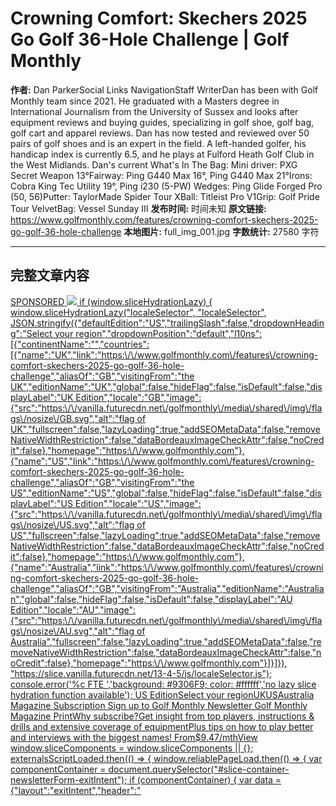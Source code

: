 # Crowning Comfort: Skechers 2025 Go Golf 36-Hole Challenge | Golf Monthly

**作者:** Dan ParkerSocial Links NavigationStaff WriterDan has been with Golf Monthly team since 2021. He graduated with a Masters degree in International Journalism from the University of Sussex and looks after equipment reviews and buying guides, specializing in golf shoe, golf bag, golf cart and apparel reviews. Dan has now tested and reviewed over 50 pairs of golf shoes and is an expert in the field. A left-handed golfer, his handicap index is currently 6.5, and he plays at Fulford Heath Golf Club in the West Midlands. Dan's current What's In The Bag: Mini driver: PXG Secret Weapon 13°Fairway: Ping G440 Max 16°, Ping G440 Max 21°Irons: Cobra King Tec Utility 19°, Ping i230 (5-PW) Wedges: Ping Glide Forged Pro (50, 56)Putter: TaylorMade Spider Tour XBall: Titleist Pro V1Grip: Golf Pride Tour VelvetBag: Vessel Sunday III
**发布时间:** 时间未知
**原文链接:** https://www.golfmonthly.com/features/crowning-comfort-skechers-2025-go-golf-36-hole-challenge
**本地图片:** full_img_001.jpg
**字数统计:** 27580 字符

---

## 完整文章内容

<a href="SPONSORED_LINK_URL" target="SPONSORED_LINK_MODE" >
<span>SPONSORED</span>
<img src="SPONSORED_IMAGE_URL" />
    if (window.sliceHydrationLazy) {
        window.sliceHydrationLazy("localeSelector", "localeSelector", JSON.stringify({"defaultEdition":"US","trailingSlash":false,"dropdownHeading":"Select your region","dropdownPosition":"default","l10ns":[{"continentName":"","countries":[{"name":"UK","link":"https:\/\/www.golfmonthly.com\/features\/crowning-comfort-skechers-2025-go-golf-36-hole-challenge","aliasOf":"GB","visitingFrom":"the UK","editionName":"UK","global":false,"hideFlag":false,"isDefault":false,"displayLabel":"UK Edition","locale":"GB","image":{"src":"https:\/\/vanilla.futurecdn.net\/golfmonthly\/media\/shared\/img\/flags\/nosize\/GB.svg","alt":"flag of UK","fullscreen":false,"lazyLoading":true,"addSEOMetaData":false,"removeNativeWidthRestriction":false,"dataBordeauxImageCheckAttr":false,"noCredit":false},"homepage":"https:\/\/www.golfmonthly.com"},{"name":"US","link":"https:\/\/www.golfmonthly.com\/features\/crowning-comfort-skechers-2025-go-golf-36-hole-challenge","aliasOf":"GB","visitingFrom":"the US","editionName":"US","global":false,"hideFlag":false,"isDefault":false,"displayLabel":"US Edition","locale":"US","image":{"src":"https:\/\/vanilla.futurecdn.net\/golfmonthly\/media\/shared\/img\/flags\/nosize\/US.svg","alt":"flag of US","fullscreen":false,"lazyLoading":true,"addSEOMetaData":false,"removeNativeWidthRestriction":false,"dataBordeauxImageCheckAttr":false,"noCredit":false},"homepage":"https:\/\/www.golfmonthly.com"},{"name":"Australia","link":"https:\/\/www.golfmonthly.com\/features\/crowning-comfort-skechers-2025-go-golf-36-hole-challenge","aliasOf":"GB","visitingFrom":"Australia","editionName":"Australian","global":false,"hideFlag":false,"isDefault":false,"displayLabel":"AU Edition","locale":"AU","image":{"src":"https:\/\/vanilla.futurecdn.net\/golfmonthly\/media\/shared\/img\/flags\/nosize\/AU.svg","alt":"flag of Australia","fullscreen":false,"lazyLoading":true,"addSEOMetaData":false,"removeNativeWidthRestriction":false,"dataBordeauxImageCheckAttr":false,"noCredit":false},"homepage":"https:\/\/www.golfmonthly.com"}]}]}), "https://slice.vanilla.futurecdn.net/13-4-5/js/localeSelector.js");
        console.error('%c FTE ','background: #9306F9; color: #ffffff','no lazy slice hydration function available');
US EditionSelect your regionUKUSAustralia
Magazine Subscription
Sign up to Golf Monthly Newsletter
Golf Monthly Magazine PrintWhy subscribe?Get insight from top players, instructions & drills and extensive coverage of equipmentPlus tips on how to play better and interviews with the biggest names! From$9.47/mthView
    window.sliceComponents = window.sliceComponents || {};
    externalsScriptLoaded.then(() => {
        window.reliablePageLoad.then(() => {
            var componentContainer = document.querySelector("#slice-container-newsletterForm-exitIntent");
            if (componentContainer) {
                var data = {"layout":"exitIntent","header":"<svg width=\"179\" height=\"50\" viewBox=\"0 0 179 50\" xmlns=\"http:\/\/www.w3.org\/2000\/svg\">\n<title>Golf Monthly<\/title>\n  <defs>\n    <path id=\"path-1\" d=\"M.019.082h132.525V50H.019z\"\/>\n  <\/defs>\n  <path d=\"M73.779 39.167c-7.268 0-14.062-6.531-14.062-13.457v-.96c0-6.925 6.785-13.503 14.053-13.503 7.337 0 13.909 6.578 13.909 13.503v.96c0 6.926-6.563 13.457-13.9 13.457zM73.769 50c14.81 0 25.918-11.177 25.918-24.96v-.136C99.687 11.12 88.717.082 73.905.082c-14.81 0-25.919 11.176-25.919 24.959v.137C47.986 38.96 58.957 50 73.768 50z\" id=\"Fill-1\" fill=\"#1B1B1B\"\/>\n  <path id=\"Fill-2\" fill=\"#1B1B1B\" mask=\"url(#mask-2)\" d=\"M101.508 49.314h31.036V38.723h-18.895V.693h-12.141v48.621\"\/>\n  <path d=\"M26.125 50c8.708 0 15.006-3.427 20.08-7.61l-.026-21.04h-17.37l.072 8.756h6.413l-.046 6.749c-1.988 1.303-5.759 2.288-8.981 2.288-7.612 0-14.066-5.825-14.066-13.574v-.706c0-7.337 6.45-13.307 13.376-13.307 4.731 0 9.039 1.49 12.467 4.37l7.28-8.85C40.25 2.687 34.284.082 25.851.082 10.97.082 0 11.052 0 25.04v.137C0 39.715 11.177 50 26.125 50\" id=\"Fill-4\" fill=\"#1B1B1B\" mask=\"url(#mask-2)\"\/>\n  <path id=\"Fill-6\" fill=\"#1B1B1B\" d=\"M134.553 49.314h12.354V31.128h18.15v-9.93h-17.71v-9.626h20.438V.692h-33.232v48.622\"\/>\n  <path id=\"Fill-7\" fill=\"#1B1B1B\" d=\"M178.133 49.314v-1.987h-4.184l2.845-1.862v-.041l-2.866-1.873h4.205v-2.019h-7.322v2.144l2.835 1.748-2.835 1.746v2.144h7.322\"\/>\n  <path d=\"M176.449 37.247c0 1.109-.92 1.873-1.977 1.873h-.021c-1.056 0-1.956-.743-1.956-1.852 0-1.12.921-1.882 1.977-1.882h.021c1.057 0 1.956.742 1.956 1.861zm1.83.02c0-2.258-1.704-3.952-3.807-3.952h-.021c-2.102 0-3.786 1.673-3.786 3.932 0 2.26 1.705 3.954 3.807 3.954h.021c2.103 0 3.787-1.673 3.787-3.933z\" id=\"Fill-8\" fill=\"#1B1B1B\"\/>\n  <path id=\"Fill-9\" fill=\"#1B1B1B\" d=\"M178.133 32.983v-2.008h-4.016l4.016-3.128V26.07h-7.322v2.008h3.87l-3.87 3.013v1.893h7.322\"\/>\n  <path id=\"Fill-10\" fill=\"#1B1B1B\" d=\"M178.133 23.611v-2.029h-5.544v-2.196h-1.778v6.422h1.778V23.61h5.544\"\/>\n  <path id=\"Fill-11\" fill=\"#1B1B1B\" d=\"M178.133 19.124v-2.029h-2.782v-2.604h2.782v-2.03h-7.322v2.03h2.74v2.604h-2.74v2.03h7.322\"\/>\n  <path id=\"Fill-12\" fill=\"#1B1B1B\" d=\"M178.133 11.792V6.217h-1.778v3.546h-5.544v2.03h7.322\"\/>\n  <path id=\"Fill-13\" fill=\"#1B1B1B\" d=\"M178.133 5.433v-2.04h-2.772l-4.55-2.782v2.27l2.668 1.516-2.668 1.506v2.312l4.581-2.782h2.741\"\/>\n<\/svg>\n","tagline":"Subscribe to the Golf Monthly newsletter to stay up to date with all the latest tour news, equipment news, reviews, head-to-heads and buyer\u2019s guides from our team of experienced experts.","formFooterText":"By submitting your information you agree to the <a href=\"https:\/\/futureplc.com\/terms-conditions\/\" target=\"_blank\">Terms & Conditions<\/a> and <a href=\"https:\/\/futureplc.com\/privacy-policy\/\" target=\"_blank\">Privacy Policy<\/a> and are aged 16 or over.","successMessage":{"body":"Thank you for signing up. You will receive a confirmation email shortly."},"failureMessage":"There was a problem. Please refresh the page and try again.","method":"POST","inputs":[{"type":"hidden","name":"NAME"},{"type":"email","name":"MAIL","placeholder":"Your Email Address","required":true},{"type":"hidden","name":"NEWSLETTER_CODE","value":"XGM-X"},{"type":"hidden","name":"LANG","value":"EN"},{"type":"hidden","name":"SOURCE","value":"15"},{"type":"hidden","name":"COUNTRY"},{"type":"checkbox","name":"CONTACT_OTHER_BRANDS","label":{"text":"Contact me with news and offers from other Future brands"}},{"type":"checkbox","name":"CONTACT_PARTNERS","label":{"text":"Receive email from us on behalf of our trusted partners or sponsors"}},{"type":"submit","value":"Sign me up","required":true}],"endpoint":"https:\/\/newsletter-subscribe.futureplc.com\/v2\/submission\/submit","cookieExpiryDays":30,"ariaLabels":{"exitIntent":{"closeButton":"Close"}}};
                var newsletterForm;(()=>{"use strict";var e={973:(e,t,n)=>{function o(e,t){(null==t||t>e.length)&&(t=e.length);for(var n=0,o=new Array(t);n<t;n++)o[n]=e[n];return o}function r(e,t){return function(e){if(Array.isArray(e))return e}(e)||function(e,t){var n=null==e?null:"undefined"!=typeof Symbol&&e[Symbol.iterator]||e["@@iterator"];if(null!=n){var o,r,a=[],l=!0,i=!1;try{for(n=n.call(e);!(l=(o=n.next()).done)&&(a.push(o.value),!t||a.length!==t);l=!0);}catch(e){i=!0,r=e}finally{try{l||null==n.return||n.return()}finally{if(i)throw r}}return a}}(e,t)||function(e,t){if(e){if("string"==typeof e)return o(e,t);var n=Object.prototype.toString.call(e).slice(8,-1);return"Object"===n&&e.constructor&&(n=e.constructor.name),"Map"===n||"Set"===n?Array.from(e):"Arguments"===n||/^(?:Ui|I)nt(?:8|16|32)(?:Clamped)?Array$/.test(n)?o(e,t):void 0}}(e,t)||function(){throw new TypeError("Invalid attempt to destructure non-iterable instance.\nIn order to be iterable, non-array objects must have a [Symbol.iterator]() method.")}()}n.r(t),n.d(t,{default:()=>O});var a=n(651),l=n.n(a);function i(e,t,n){return t in e?Object.defineProperty(e,t,{value:n,enumerable:!0,configurable:!0,writable:!0}):e[t]=n,e}var c=function(e){if("undefined"!=typeof document){var t=document.cookie.match("(^|;) ?".concat(e,"=([^;]*)(;|$)"));return t?t[2]:null}return null};function u(e,t){var n=Object.keys(e);if(Object.getOwnPropertySymbols){var o=Object.getOwnPropertySymbols(e);t&&(o=o.filter((function(t){return Object.getOwnPropertyDescriptor(e,t).enumerable}))),n.push.apply(n,o)}return n}function s(e){for(var t=1;t<arguments.length;t++){var n=null!=arguments[t]?arguments[t]:{};t%2?u(Object(n),!0).forEach((function(t){i(e,t,n[t])})):Object.getOwnPropertyDescriptors?Object.defineProperties(e,Object.getOwnPropertyDescriptors(n)):u(Object(n)).forEach((function(t){Object.defineProperty(e,t,Object.getOwnPropertyDescriptor(n,t))}))}return e}const d=function(e){var t=e.name,n=e.value,o=e.label,u=e.type,d=e.placeholder,m=e.required,f=void 0!==m&&m,v=e.disabled,p=void 0!==v&&v,y=e.inputClassName,w=e.setFormValues,h=e.autofocus,b=r((0,a.useState)(u),2),E=b[0],_=b[1];(0,a.useEffect)((function(){if(navigator.userAgent.indexOf("Opera Mini")>-1&&"email"===(null==E?void 0:E.toLowerCase())&&_("text"),"hidden"===(null==u?void 0:u.toLowerCase())&&t&&(w((function(e){return s(s({},e),{},i({},t,n))})),"COUNTRY"===(null==t?void 0:t.toUpperCase()))){var e=c("FTR_Country_Code")||c("FTR_User_Defined_Country_Code")||void 0;w((function(n){return s(s({},n),{},i({},t,e))}))}}),[]);var g=l().createElement("input",{"data-hydrate":!0,type:E,className:"form__".concat(u,"-input ").concat(y),value:n,name:t,required:f,disabled:p,placeholder:d,autoFocus:h,onChange:function(e){if("submit"!==u){var t=e.target,n=t.name,o=t.value,r=t.checked;w((function(e){return s(s({},e),{},i({},n,"checkbox"===u?r:o))}))}}});return o?l().createElement("label",{className:"form__".concat(u,"-label")},g,o.text):l().createElement(l().Fragment,null,g)};var m=function(e){var t=e.layout,n=e.method,o=e.action,i=e.handleSubmit,c=e.inputs,u=r((0,a.useState)({}),2),s=u[0],m=u[1];return l().createElement("form",{"data-hydrate":!0,className:"newsletter-form__form newsletter-form__form--".concat(t),method:n,action:o,onSubmit:function(e){return i(e,s)}},null==c?void 0:c.map((function(e){return l().createElement(d,{key:"".concat(e.name,"-").concat(e.value),setFormValues:m,autofocus:"exitIntent"===t&&"email"===e.type||void 0,type:e.type,label:e.label,value:e.value,name:e.name,placeholder:e.placeholder,required:e.required,inputClassName:"form_input form__".concat(e.type,"-input form__").concat(e.type,"-input--").concat(t)})})))};const f=function(e,t){setTimeout((function(){window.freyr.cmd.push((function(){window.freyr.pushAndUpdate(e,t)}))}),0)};var v=function(e){var t,n,o,r,a,l,i,c,u,s,d={submission:{name:null!==(t=null==e?void 0:e.NAME)&&void 0!==t?t:"",email:null!==(n=null==e?void 0:e.MAIL)&&void 0!==n?n:"",code:null!==(o=null==e?void 0:e.NEWSLETTER_CODE)&&void 0!==o?o:"",source:null!==(r=null==e?void 0:e.SOURCE)&&void 0!==r?r:0,language:null!==(a=null==e?void 0:e.LANG)&&void 0!==a?a:"",country:null!==(l=null==e?void 0:e.COUNTRY)&&void 0!==l?l:"",consent:{marketing:null!==(i=null!==(c=Boolean(null==e?void 0:e.CONTACT_OTHER_BRANDS))&&void 0!==c?c:Boolean(null==e?void 0:e.CONTACT_OTHER_BRANDS_AND_PARTNERS))&&void 0!==i&&i,data:null!==(u=null!==(s=Boolean(null==e?void 0:e.CONTACT_PARTNERS))&&void 0!==s?s:Boolean(null==e?void 0:e.CONTACT_OTHER_BRANDS_AND_PARTNERS))&&void 0!==u&&u}}};return JSON.stringify(d)},p=function(e){var t=e.layout,n=e.source;return"exitIntent"===t?"SIGNUP - Exit Intent - ".concat(n):"Newsletter signup - ".concat(n)};function y(e){for(var t=[],n=1;n<arguments.length;n++)t[n-1]=arguments[n];e&&e.addEventListener&&e.addEventListener.apply(e,t)}function w(e){for(var t=[],n=1;n<arguments.length;n++)t[n-1]=arguments[n];e&&e.removeEventListener&&e.removeEventListener.apply(e,t)}var h="undefined"!=typeof window,b=function(e,t){return new URLSearchParams(e).get(t)};const E=h?function(e){var t=window.location,n=(0,a.useState)((function(){return b(t.search,e)})),o=n[0],r=n[1];return(0,a.useEffect)((function(){var n=function(){r(b(t.search,e))};return y(window,"popstate",n),y(window,"pushstate",n),y(window,"replacestate",n),function(){w(window,"popstate",n),w(window,"pushstate",n),w(window,"replacestate",n)}}),[]),o}:function(){return null};function _(){return _=Object.assign||function(e){for(var t=1;t<arguments.length;t++){var n=arguments[t];for(var o in n)Object.prototype.hasOwnProperty.call(n,o)&&(e[o]=n[o])}return e},_.apply(this,arguments)}const g=l().memo((function(e){return l().createElement("svg",_({width:"22px",height:"22px",viewBox:"0 0 384 512"},e),l().createElement("path",{d:"M231.6 256l130.1-130.1c4.7-4.7 4.7-12.3 0-17l-22.6-22.6c-4.7-4.7-12.3-4.7-17 0L192 216.4 61.9 86.3c-4.7-4.7-12.3-4.7-17 0l-22.6 22.6c-4.7 4.7-4.7 12.3 0 17L152.4 256 22.3 386.1c-4.7 4.7-4.7 12.3 0 17l22.6 22.6c4.7 4.7 12.3 4.7 17 0L192 295.6l130.1 130.1c4.7 4.7 12.3 4.7 17 0l22.6-22.6c4.7-4.7 4.7-12.3 0-17L231.6 256z"}))})),S=function(e){var t=e.ariaLabels,n=e.children,o=e.cookieExpiryDays,i=e.mobile,u=r((0,a.useState)(!1),2),s=u[0],d=u[1],m=r((0,a.useState)(!1),2),v=m[0],p=m[1],y=(0,a.useRef)(null),w=(0,a.useRef)(null),h=function e(){var t,n=null===(t=window.ffte)||void 0===t?void 0:t.site,r=n?"FTR_Exit_Intent_Display-".concat(n):"FTR_Exit_Intent_Display";if(!c(r)){var a;y.current=null!==(a=document.activeElement)&&void 0!==a?a:null,d(!0);var l=new Date;l.setDate(l.getDate()+(null!=o?o:30)),function(e){var t=e.name,n=e.value,o=e.expireDate,r=e.secure,a=e.path,l=e.domain,i=o?" Expires=".concat(null==o?void 0:o.toUTCString(),";"):"",c=a?" Path=".concat(a,";"):"",u=l&&"localhost"!==window.location.hostname&&"127.0.0.1"!==window.location.hostname?" Domain=".concat(l,";"):"",s=r?" Secure;":"";document.cookie="".concat(t,"=").concat(n,";").concat(i).concat(c).concat(u).concat(s)}({name:r,value:"0",expireDate:l,secure:!0,path:"/"}),f("newsletterEvent",{newsletter:{action:"show",modal:"SIGNUP - Exit Intent - 15"}}),document.body.addEventListener("keydown",_)}document.body.removeEventListener("touchstart",b),document.body.removeEventListener("mouseleave",e)},b=function(){var e,t,n,o=(e=function(){var e,t,n=null!==(e=document.querySelector("#article-body"))&&void 0!==e?e:null;if(n){var r=n.offsetHeight,a=n.getBoundingClientRect().top+window.scrollY+r*((null!==(t=null==i?void 0:i.scrollDepthTrigger)&&void 0!==t?t:1)/100);window.scrollY+window.innerHeight>=a&&!v&&(p(!0),h(),window.removeEventListener("scroll",o))}},t=500,function(){for(var o=arguments.length,r=new Array(o),a=0;a<o;a++)r[a]=arguments[a];clearTimeout(n),n=setTimeout((function(){return e.apply(void 0,r)}),t)});window.addEventListener("scroll",o,{passive:!0})};(0,a.useEffect)((function(){var e;(null!==(e=window.reliableDOMContentLoaded)&&void 0!==e?e:Promise.resolve()).then((function(){window.innerWidth<700&&null!=i&&i.enabled&&(null!=i&&i.setTimerDelay&&setTimeout((function(){return h()}),null==i?void 0:i.setTimerDelay),null!=i&&i.scrollDepthTrigger&&document.body.addEventListener("touchstart",b)),window.innerWidth>=700&&document.body.addEventListener("mouseleave",h)})).catch((function(e){return console.error(e)}))}),[]);var _=(0,a.useCallback)((function(e){if("Tab"===e.key){var t,n,o=Array.from(null!==(t=null===(n=w.current)||void 0===n?void 0:n.querySelectorAll('button, a, input:not([type="hidden"])'))&&void 0!==t?t:[]).filter((function(e){return e instanceof HTMLElement}));if(0===o.length)return;var r=o[0],a=o[o.length-1];e.shiftKey&&document.activeElement===r?(e.preventDefault(),a.focus()):e.shiftKey||document.activeElement!==a||(e.preventDefault(),r.focus())}}),[]);return"email"===E("utm_medium")?null:s?l().createElement("div",{ref:w,className:"exit-intent exit-intent__background","aria-hidden":!s},l().createElement("div",{className:"exit-intent__wrapper",role:"dialog","aria-modal":"true","aria-labelledby":"Newsletter Exit Intent"},l().createElement("button",{onClick:function(){d(!1),y.current&&y.current.focus(),document.body.removeEventListener("keydown",_),f("newsletterEvent",{newsletter:{action:"close",modal:"SIGNUP - Exit Intent - 15"}})},className:"exit-intent__close-button",title:null==t?void 0:t.closeButton,"aria-label":null==t?void 0:t.closeButton},l().createElement(g,null)),n)):null},O=function(e){var t,n=e.layout,o=e.header,i=e.headerIcon,c=e.tagline,u=e.formFooterText,s=e.successMessage,d=e.failureMessage,y=e.inputs,w=e.cookieExpiryDays,h=e.endpoint,b=void 0===h?"":h,E=e.method,_=void 0===E?"GET":E,g=e.mobile,O=e.analytics,T=(0,a.useRef)(null),N=r((0,a.useState)(!0),2),R=N[0],x=N[1],C=r((0,a.useState)(""),2),L=C[0],D=C[1],k=r((0,a.useState)(!1),2),A=k[0],j=k[1];(0,a.useEffect)((function(){if(null!=O&&O.length&&T.current){var e,t=(null===(e=y.find((function(e){return"SOURCE"===e.name})))||void 0===e?void 0:e.value)||"0";O.some((function(e){return"widgetViewed"===e.analyticsType}))&&function(e){var t=e.toObserve,n=e.layout,o=e.source;if("undefined"!=typeof IntersectionObserver){var r=new IntersectionObserver((function(e){e.forEach((function(e){return e.isIntersecting?(f("newsletterEvent",{newsletter:{action:"viewable",modal:p({layout:n,source:null!=o?o:"0"})}}),r.unobserve(t),function(){}):function(){}}))}),{threshold:[.5]});r.observe(t)}}({toObserve:T.current,layout:n,source:t})}}),[]);var I=l().createElement("div",{"data-hydrate":!0,ref:T,className:"newsletter-form__wrapper newsletter-form__wrapper--".concat(n)},l().createElement("div",{className:"newsletter-form__container"},(o||(null==i?void 0:i.svgContents))&&l().createElement("section",{className:"newsletter-form__top-bar"},"sidebar"===n&&i&&null!=i&&i.svgContents?l().createElement("span",{className:"newsletter-form__headerIcon",dangerouslySetInnerHTML:{__html:null==i?void 0:i.svgContents}}):null,o&&l().createElement("div",{className:"newsletter-form__header",dangerouslySetInnerHTML:{__html:o}})),l().createElement("section",{className:"newsletter-form__main-section"},c&&l().createElement("p",{className:"newsletter-form__strapline"},c),R?l().createElement(m,{layout:n,method:_,action:b,handleSubmit:function(e,t){e.preventDefault(),function(e){var t=e.formValues,n=e.endpoint,o=e.method,r=e.setFormMessage,a=e.successMessage,i=e.failureMessage,c=e.setRenderEmailForm,u=e.layout,s=e.setKiosqSuccessLayoutDisplayed;t&&!t.NAME&&fetch(n,{method:o,headers:new Headers({"Content-Type":"application/json",Accept:"application/json"}),body:v(t)}).then((function(e){return e.json()})).then((function(e){var n,o=null==a?void 0:a.body;"kiosq"===u&&(s(!0),o=function(e){if(!e)return null;var t=e.title,n=e.body,o=e.buttonText,r=document.querySelector(".kiosq-description"),a=document.querySelector(".kiosq-conditions");return r&&r.insertAdjacentHTML("afterend","<style>.kiosq-description {display:none;}</style>"),a&&a.insertAdjacentHTML("afterend","<style>.kiosq-conditions {display:none;}</style>"),l().createElement("div",{"data-hydrate":!0,className:"newsletter-form__message--kiosq"},l().createElement("p",{className:"newsletter-form__message--kiosq-title"},t),l().createElement("p",{className:"newsletter-form__message--kiosq-text"},n),l().createElement("button",{className:"newsletter-form__message--kiosq-button",onClick:function(){document.dispatchEvent(new CustomEvent("kiosqRegwall",{detail:{message:"email sent"}})),localStorage.setItem("kiosqRegwall","Email already sent")}},o))}(a));var d=e.workflow.id?"successmessage":"failuremessage";f("newsletterEvent",{newsletter:{action:d,modal:p({layout:u,source:null!==(n=null==t?void 0:t.SOURCE)&&void 0!==n?n:"0"})}}),r(e.workflow.id?o:i),c(!1)})).catch((function(e){r(i),c(!1),console.error("Form Slice - ".concat(i,": ").concat(e))}))}({formValues:t,endpoint:b,method:_,successMessage:s,failureMessage:d,setFormMessage:D,setRenderEmailForm:x,layout:n,setKiosqSuccessLayoutDisplayed:j})},inputs:y}):l().createElement("div",{className:"newsletter-form__message"},L),u&&!A&&l().createElement("footer",{className:"newsletter-form__footer",dangerouslySetInnerHTML:{__html:u}}))));return"exitIntent"===n?l().createElement(S,{mobile:g,cookieExpiryDays:w,ariaLabels:null===(t=e.ariaLabels)||void 0===t?void 0:t.exitIntent},I):I}},745:(e,t,n)=>{var o=n(81);t.createRoot=o.createRoot,t.hydrateRoot=o.hydrateRoot},651:e=>{e.exports=window.slice.React},81:e=>{e.exports=window.slice.ReactDOM}},t={};function n(o){var r=t[o];if(void 0!==r)return r.exports;var a=t[o]={exports:{}};return e[o](a,a.exports,n),a.exports}n.n=e=>{var t=e&&e.__esModule?()=>e.default:()=>e;return n.d(t,{a:t}),t},n.d=(e,t)=>{for(var o in t)n.o(t,o)&&!n.o(e,o)&&Object.defineProperty(e,o,{enumerable:!0,get:t[o]})},n.o=(e,t)=>Object.prototype.hasOwnProperty.call(e,t),n.r=e=>{"undefined"!=typeof Symbol&&Symbol.toStringTag&&Object.defineProperty(e,Symbol.toStringTag,{value:"Module"}),Object.defineProperty(e,"__esModule",{value:!0})};var o={};(()=>{n.d(o,{default:()=>e});const e={hydrate:function(e,t){var o=n(651),r=n(745),a=n(973).default;r.hydrateRoot(t,o.createElement(a,e))}}})(),newsletterForm=o.default})();
//# sourceMappingURL=newsletterForm.js.map
                window.sliceComponents.newsletterForm = newsletterForm;
                var triggerHydrate = function() {
                    window.sliceComponents.newsletterForm.hydrate(data, componentContainer);
                if (window.lazyObserveElement) {
                    window.lazyObserveElement(componentContainer, triggerHydrate);
        }).catch(err => console.error('%c FTE ','background: #9306F9; color: #ffffff','Hydration Script has failed for newsletterForm-exitIntent Slice', err));
    }).catch(err => console.error('%c FTE ','background: #9306F9; color: #ffffff','Externals script failed to load', err));
Skechers Go Golf Prestige Golf Shoe Review 
Ladies Apparel and Shoes
Skechers Women's GO GOLF Elite 6 Slip-ins Shoe Review
Most Comfortable Golf Shoes 2025 - Our expert picks his 9 favorites
Ladies Apparel and Shoes
Skechers GoGolf Jasmine 2 Women’s Shoe Review
Best Golf Shoes For Walking 2025
Best Spikeless Golf Shoes 2025
    if (window.sliceHydrationLazy) {
        window.sliceHydrationLazy("regionRedirectBanner", "regionRedirectBanner", JSON.stringify({"currentEdition":"US","translations":[]}), "https://slice.vanilla.futurecdn.net/13-4-5/js/regionRedirectBanner.js");
        console.error('%c FTE ','background: #9306F9; color: #ffffff','no lazy slice hydration function available');
FlexiLoader.requires.push((function () {
if (Flexi.Carouzelize) {
Sponsored by Skechers Golf
Crowning Comfort: Skechers 2025 Go Golf 36-Hole Challenge
We took three Golf Monthly readers to the London Club to test the latest Skechers Go Golf range of shoes.
Sign up to Golf Monthly Newsletter
(Image credit: Tom Miles)
Top of most people’s shopping list when investing in a new pair of golf shoes is comfort. Skechers is a brand that had quickly become renowned for out of the box comfort that lasts, and its 2025 GO GOLF range is proof of that. However, we still wanted to put that reputation to the test. In order to see for ourselves, we invited three Golf Monthly readers down to the London Club to play and walk two rounds on the 7005 yard International course, each testing a new pair of Skechers golf shoes as they go.
WATCH: Three Golf Monthly readers test the 2025 Skechers GO GOLF range at the London Club.Paul Young (11.5 handicap), Tony Ormond (7.2 handicap) and Fiona Ormond (18.2 handicap) were each tasked with scoring as many Stableford points as they could across the 36 holes, all while testing two brand-new pairs of Skechers GO GOLF shoes each. While some were wearing Skechers golf shoes for the very first time, Paul has been a regular Skechers user for the last few years, so it was going to be interesting to hear the group's impressions of the 2025 GO GOLF range walking a tough course twice in a day.From left to right: GO GOLF Prestige Slip-Ins men's, GO GOLF Blade 6, GO GOLF Blade GF Slip-Ins, GO GOLF Prestige Slip-Ins men's, GO GOLF Jasmine 2, GO GOLF Prestige Slip-Ins women's(Image credit: Tom Miles)After the opening 18 holes, it was clear that the immediate comfort out of the box is what impressed our players about the first pair of Skechers shoes they tested. It led to some great golf too, with Tony's 38 points leading the way ahead of Paul's 36 and Fiona's 24 points in round one. Paul, who wore the GO GOLF Elite 6, was wowed by the quality of the fit on his shoe. 'I slipped into these perfectly out of the box, and they fit so well for me. The spikeless outsole was perfect in the dry conditions today, and I've got no doubt they'll still be as good even if there's a bit of moisture underfoot.'Tony, who wore the GO GOLF Blade GF Slip-Ins had a similar view. 'The best thing about these shoes was that they were immediately comfortable. The Slip-In technology is really clever too, it's so easy to put this shoe on and the support around the heel was probably the standout feature for me.'Fiona started in the GO GOLF Jasmine 2 GF. 'I love the colour and the style of this shoe,' she commented. 'I found them very comfortable thanks to the cushioned sole, and I think the construction of the upper will also make these a great shoe in the winter, and not just on a nice day like today.'Paul Young, Fiona Ormond and Tony Ormond were our three golfers for the day. (Image credit: Tom Miles)For the second round, all three golfers tested the flagship Skechers shoe for 2025, the GO GOLF Prestige. Noted for its classic design with gorgeous detailing, this shoe benefits from Skechers' key comfort technologies like Slip-In, Arch Fit and the Heel Pillow.The golf continued to shine on the International Course for our group with Tony bettering his first round to score 42 points, Fiona also bettering her first round to score 36 points, and Paul staying steady with 32 points.'You can feel how soft the leather is and that this is a high-quality shoe, it's a lot lighter than these styles of shoes normally are, too,' Tony told us about his experience with the GO GOLF Prestige. Fiona was similarly impressed. 'I really like the style, it's much more traditional, which is what I prefer from a golf shoe. The outsole has great grip too, and I love how it's coloured like the middle part of the shoe.'Tony and Fiona watch on as Paul tees off wearing his GO GOLF Blade 6 shoes. (Image credit: Tom Miles)Paul, who wears orthotic inserts in all of his shoes, was impressed with how the GO GOLF Prestige accompanied these. 'The depth of the heel is great on this shoe. My inserts fit in these shoes perfectly, and my heel didn't feel as though it was raised too high in the shoe, which is really important for me. I love how this has a traditional design but with some modern touches, too'In the end, it was Tony who scored the most points on the day, collecting 80 across the two rounds, but all three played some excellent golf. Indeed, both Tony and Fiona improved on their final round, showing just how well they got on wearing the 2025 GO GOLF range and that the comfort and support the shoes offered allowed them to play their very best golf right to the end of the day.To check out the full range of Skechers Go Golf shoes for 2025, you can visit www.skechers.co.uk
    window.sliceComponents = window.sliceComponents || {};
    externalsScriptLoaded.then(() => {
        window.reliablePageLoad.then(() => {
            var componentContainer = document.querySelector("#slice-container-newsletterForm-articleInbodyContent-vGeN8kbsk6w3aAtVFG4VMH");
            if (componentContainer) {

---

## 元数据信息

```json
{
  "title": "Crowning Comfort: Skechers 2025 Go Golf 36-Hole Challenge | Golf Monthly",
  "author": "Dan ParkerSocial Links NavigationStaff WriterDan has been with Golf Monthly team since 2021. He graduated with a Masters degree in International Journalism from the University of Sussex and looks after equipment reviews and buying guides, specializing in golf shoe, golf bag, golf cart and apparel reviews. Dan has now tested and reviewed over 50 pairs of golf shoes and is an expert in the field. A left-handed golfer, his handicap index is currently 6.5, and he plays at Fulford Heath Golf Club in the West Midlands. Dan's current What's In The Bag: Mini driver: PXG Secret Weapon 13°Fairway: Ping G440 Max 16°, Ping G440 Max 21°Irons: Cobra King Tec Utility 19°, Ping i230 (5-PW) Wedges: Ping Glide Forged Pro (50, 56)Putter: TaylorMade Spider Tour XBall: Titleist Pro V1Grip: Golf Pride Tour VelvetBag: Vessel Sunday III",
  "publishDate": "时间未知",
  "url": "https://www.golfmonthly.com/features/crowning-comfort-skechers-2025-go-golf-36-hole-challenge",
  "contentLength": 27580,
  "featuredImage": "https://cdn.mos.cms.futurecdn.net/FXCZoe4Tn5NbDAhW7LtJmS.jpg",
  "extractedAt": "2025-07-05T13:49:12.831Z"
}
```

---
*深度提取时间: 2025-07-05T13:49:12.831Z*
